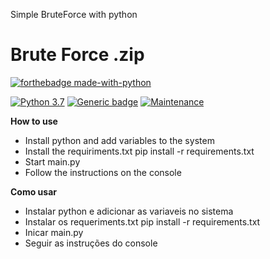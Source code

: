 Simple BruteForce with python

# Brute Force .zip
[![forthebadge made-with-python](http://ForTheBadge.com/images/badges/made-with-python.svg)](https://www.python.org/)

[![Python 3.7](https://img.shields.io/badge/python-3.8-blue.svg)](https://www.python.org/downloads/release/python-360/) [![Generic badge](https://img.shields.io/badge/tested-yes-<COLOR>.svg)](https://shields.io/) [![Maintenance](https://img.shields.io/badge/Maintenance-no-red.svg)](https://bitbucket.org/lbesson/ansi-colors)

**How to use**
- Install python and add variables to the system
- Install the requiriments.txt
pip install -r requirements.txt
- Start main.py
- Follow the instructions on the console

**Como usar**
- Instalar python e adicionar as variaveis no sistema
- Instalar os requeriments.txt
	pip install -r requirements.txt
- Inicar main.py
- Seguir as instruções do console
